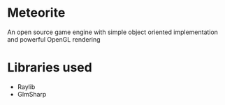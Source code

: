 # Meteorite
An open source game engine with simple object oriented implementation and powerful OpenGL rendering

# Libraries used
* Raylib
* GlmSharp